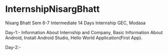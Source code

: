# InternshipNisargBhatt
Nisarg Bhatt Sem 6-7 Intermediate 14 Days Internship GEC, Modasa

Day-1:-
  Information About Internship and Company,
  Basic Information About Android,
  Install Android Studio,
  Hello World Application(First App).

Day-2:-
